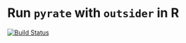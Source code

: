 # Run `pyrate` with `outsider` in R
[![Build Status](https://travis-ci.org/dombennett/om..pyrate..2.0.svg?branch=master)](https://travis-ci.org/dombennett/om..pyrate..2.0)
